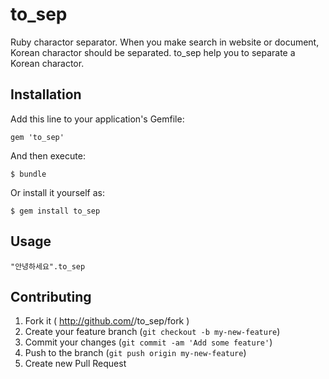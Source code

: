 # to_sep

Ruby charactor separator.
When you make search in website or document, Korean charactor should be separated. to_sep help you to separate a Korean charactor.

## Installation

Add this line to your application's Gemfile:

    gem 'to_sep'

And then execute:

    $ bundle

Or install it yourself as:

    $ gem install to_sep

## Usage
  
    "안녕하세요".to_sep  

## Contributing

1. Fork it ( http://github.com/<my-github-username>/to_sep/fork )
2. Create your feature branch (`git checkout -b my-new-feature`)
3. Commit your changes (`git commit -am 'Add some feature'`)
4. Push to the branch (`git push origin my-new-feature`)
5. Create new Pull Request
